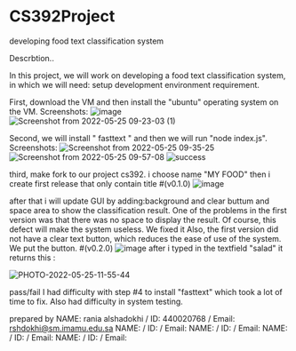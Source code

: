 # CS392Project
developing food text classification system

Descrbtion..

In this project, we will work on developing a food text classification system, in which we will need:
setup development environment requirement.

First, download the VM and then install the "ubuntu" operating system on the VM.
Screenshots:
![image](https://user-images.githubusercontent.com/105398645/170193947-cf44deca-6fca-42a1-8ab0-8a32132dcf01.png)
![Screenshot from 2022-05-25 09-23-03 (1)](https://user-images.githubusercontent.com/105398645/170195327-34843d44-253e-4a3d-ba94-797b17d299f3.png)

Second, we will install " fasttext " and then we will run "node index.js".
Screenshots:
![Screenshot from 2022-05-25 09-35-25](https://user-images.githubusercontent.com/105398645/170202994-53e20326-5cd6-479d-b55b-b8278da49b9a.png)
![Screenshot from 2022-05-25 09-57-08](https://user-images.githubusercontent.com/105398645/170203151-f6527c1a-c04d-46e3-87c5-bd1ed91416be.png)
![success](https://user-images.githubusercontent.com/105398645/170220302-a3616981-2910-4951-b059-23b7a5fe7648.jpg)

third, make fork to our project cs392.
i choose name "MY FOOD" 
then i create first release 
that only contain title 
#(v0.1.0)
![image](https://user-images.githubusercontent.com/105398645/170213664-99cdf6f0-3d0e-4799-9a76-af20c4ac2094.png)

after that i will update GUI by adding:background and clear buttum and space area to show the classification result.
One of the problems in the first version was that there was no space to display the result. Of course, this defect will make the system useless. We fixed it
Also, the first version did not have a clear text button, which reduces the ease of use of the system. We put the button.
#(v0.2.0)
![image](https://user-images.githubusercontent.com/105398645/170213792-ecfb4ab5-9491-4a9e-8b4b-9982aeff717e.png)
after i typed in the textfield "salad" it returns this :

![PHOTO-2022-05-25-11-55-44](https://user-images.githubusercontent.com/105398645/170226436-a61cfb37-31bb-44b8-8709-4a3837017174.jpg)



pass/fail
I had difficulty with step #4 to install "fasttext" which took a lot of time to fix.
Also had difficulty in system testing.


prepared by 
NAME: rania alshadokhi / ID: 440020768 / Email: rshdokhi@sm.imamu.edu.sa
NAME: / ID: / Email:
NAME: / ID: / Email:
NAME: / ID: / Email:
NAME: / ID: / Email:
